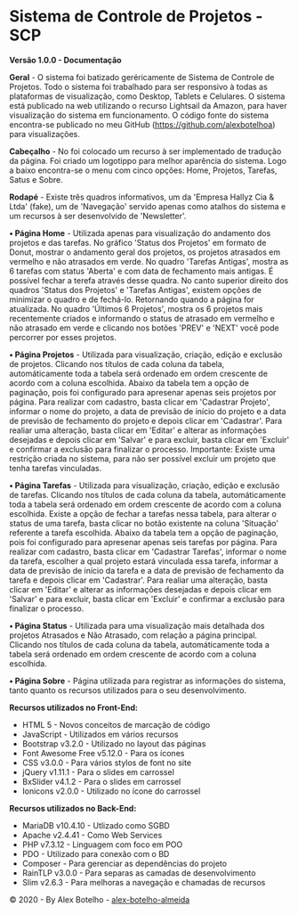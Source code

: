 # Sistema de Controle de Projetos - SCP
<b>Versão 1.0.0 - Documentação</b>

<b>Geral</b> - O sistema foi batizado geréricamente de Sistema de Controle de Projetos. Todo o sistema foi trabalhado para ser responsivo à todas as plataformas de visualização, como Desktop, Tablets e Celulares. O sistema está publicado na web utilizando o recurso Lightsail da Amazon, para haver visualização do sistema em funcionamento. O código fonte do sistema encontra-se publicado no meu GitHub (https://github.com/alexbotelhoa) para visualizações.

<b>Cabeçalho</b> - No foi colocado um recurso à ser implementado de tradução da página. Foi criado um logotippo para melhor aparência do sistema. Logo a baixo encontra-se o menu com cinco opções: Home, Projetos, Tarefas, Satus e Sobre.

<b>Rodapé</b> - Existe três quadros informativos, um da 'Empresa Hallyz Cia & Ltda' (fake), um de 'Navegação' servido apenas como atalhos do sistema e um recursos à ser desenvolvido de 'Newsletter'.

<b>&#8226; Página Home</b> - Utilizada apenas para visualização do andamento dos projetos e das tarefas. No gráfico 'Status dos Projetos' em formato de Donut, mostrar o andamento geral dos projetos, os projetos atrasados em vermelho e não atrasados em verde. No quadro 'Tarefas Antigas', mostra as 6 tarefas com status 'Aberta' e com data de fechamento mais antigas. É possível fechar a terefa através desse quadra. No canto superior direito dos quadros 'Status dos Projetos' e 'Tarefas Antigas', existem opções de minimizar o quadro e de fechá-lo. Retornando quando a página for atualizada. No quadro 'Últimos 6 Projetos', mostra os 6 projetos mais recentemente criados e informando o status de atrasado em vermelho e não atrasado em verde e clicando nos botões 'PREV' e 'NEXT' você pode percorrer por esses projetos.

<b>&#8226; Página Projetos</b> - Utilizada para visualização, criação, edição e exclusão de projetos. Clicando nos títulos de cada coluna da tabela, automáticamente toda a tabela será ordenado em ordem crescente de acordo com a coluna escolhida. Abaixo da tabela tem a opção de paginação, pois foi configurado para apresenar apenas seis projetos por página. Para realizar com cadastro, basta clicar em 'Cadastrar Projeto', informar o nome do projeto, a data de previsão de início do projeto e a data de previsão de fechamento do projeto e depois clicar em 'Cadastrar'. Para realiar uma alteração, basta clicar em 'Editar' e alterar as informações desejadas e depois clicar em 'Salvar' e para excluir, basta clicar em 'Excluir' e confirmar a exclusão para finalizar o processo. Importante: Existe uma restrição criada no sistema, para não ser possível excluir um projeto que tenha tarefas vinculadas.

<b>&#8226; Página Tarefas</b> - Utilizada para visualização, criação, edição e exclusão de tarefas. Clicando nos títulos de cada coluna da tabela, automáticamente toda a tabela será ordenado em ordem crescente de acordo com a coluna escolhida. Existe a opção de fechar a tarefas nessa tabela, para alterar o status de uma tarefa, basta clicar no botão existente na coluna 'Situação' referente a tarefa escolhida. Abaixo da tabela tem a opção de paginação, pois foi configurado para apresenar apenas seis tarefas por página. Para realizar com cadastro, basta clicar em 'Cadastrar Tarefas', informar o nome da tarefa, escolher a qual projeto estará vinculada essa tarefa, informar a data de previsão de início da tarefa e a data de previsão de fechamento da tarefa e depois clicar em 'Cadastrar'. Para realiar uma alteração, basta clicar em 'Editar' e alterar as informações desejadas e depois clicar em 'Salvar' e para excluir, basta clicar em 'Excluir' e confirmar a exclusão para finalizar o processo.

<b>&#8226; Página Status</b> - Utilizada para uma visualização mais detalhada dos projetos Atrasados e Não Atrasado, com relação a página principal. Clicando nos títulos de cada coluna da tabela, automáticamente toda a tabela será ordenado em ordem crescente de acordo com a coluna escolhida.

<b>&#8226; Página Sobre</b> - Página utilizada para registrar as informações do sistema, tanto quanto os recursos utilizados para o seu desenvolvimento.

<p></p>
<b>Recursos utilizados no Front-End:</b>
 <ul>
    <li>HTML 5 - Novos conceitos de marcação de código</li>
    <li>JavaScript - Utilizados em vários recursos</li>
    <li>Bootstrap v3.2.0 - Utilizado no layout das páginas</li>
    <li>Font Awesome Free v5.12.0 - Para os ícones</li>
    <li>CSS v3.0.0 - Para vários stylos de font no site</li>
    <li>jQuery v1.11.1 - Para o slides em carrossel</li>
    <li>BxSlider v4.1.2 - Para o slides em carrossel</li>
    <li>Ionicons v2.0.0 - Utilizado no ícone do carrossel</li>
 </ul>
 
<p></p>
<b>Recursos utilizados no Back-End:</b>
<ul>
    <li>MariaDB v10.4.10 - Utlizado como SGBD</li>
    <li>Apache v2.4.41 - Como Web Services</li>
    <li>PHP v7.3.12 - Linguagem com foco em POO</li>
    <li>PDO - Utilizado para conexão com o BD</li>
    <li>Composer - Para gerenciar as dependências do projeto</li>
    <li>RainTLP v3.0.0 - Para separas as camadas de desenvolvimento</li>
    <li>Slim v2.6.3 - Para melhoras a navegação e chamadas de recursos</li>
</ul>

<p>&copy; 2020 - By Alex Botelho - <a href="https://www.linkedin.com/in/alex-botelho-almeida/" target="_blank">alex-botelho-almeida</a> <i class="fab fa-linkedin-in"></i></p>
